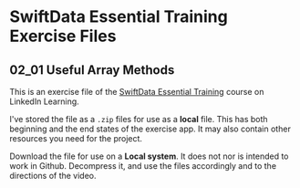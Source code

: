 # SwiftData Essential Training Exercise Files
## 02_01 Useful Array Methods
This is an exercise file of the [SwiftData Essential Training](https://www.linkedin.com/learning/swiftdata-essential-training/persistence-in-swiftui-apps) course on LinkedIn Learning. 

I've stored the file as a `.zip` files for use as a **local** file. This has both beginning and the end states of the exercise app. It may also contain other resources you need for the project. 

Download the file for use on a **Local system**. It does not nor is intended to work in Github.  Decompress it, and use the files accordingly and to the directions of the video. 

